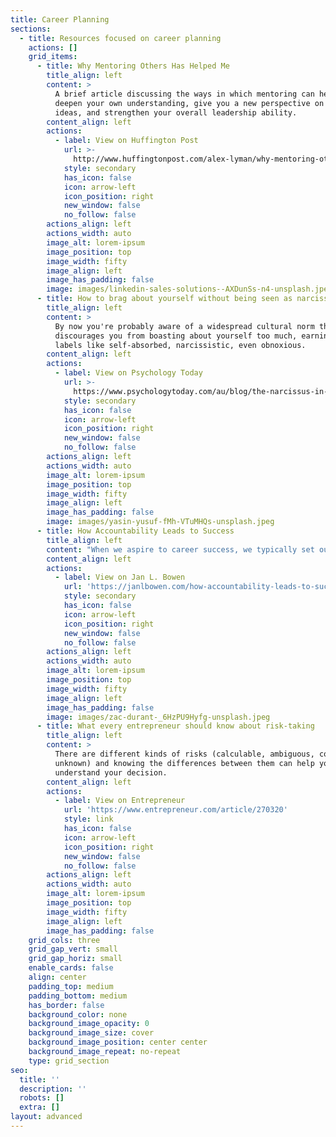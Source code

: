 ```yaml
---
title: Career Planning
sections:
  - title: Resources focused on career planning
    actions: []
    grid_items:
      - title: Why Mentoring Others Has Helped Me
        title_align: left
        content: >
          A brief article discussing the ways in which mentoring can help you to
          deepen your own understanding, give you a new perspective on old
          ideas, and strengthen your overall leadership ability.
        content_align: left
        actions:
          - label: View on Huffington Post
            url: >-
              http://www.huffingtonpost.com/alex-lyman/why-mentoring-others-has-_b_10214756.html
            style: secondary
            has_icon: false
            icon: arrow-left
            icon_position: right
            new_window: false
            no_follow: false
        actions_align: left
        actions_width: auto
        image_alt: lorem-ipsum
        image_position: top
        image_width: fifty
        image_align: left
        image_has_padding: false
        image: images/linkedin-sales-solutions--AXDunSs-n4-unsplash.jpeg
      - title: How to brag about yourself without being seen as narcissistic
        title_align: left
        content: >
          By now you're probably aware of a widespread cultural norm that
          discourages you from boasting about yourself too much, earning you
          labels like self-absorbed, narcissistic, even obnoxious.
        content_align: left
        actions:
          - label: View on Psychology Today
            url: >-
              https://www.psychologytoday.com/au/blog/the-narcissus-in-all-us/201001/how-brag-about-yourself-without-being-seen-narcissistic
            style: secondary
            has_icon: false
            icon: arrow-left
            icon_position: right
            new_window: false
            no_follow: false
        actions_align: left
        actions_width: auto
        image_alt: lorem-ipsum
        image_position: top
        image_width: fifty
        image_align: left
        image_has_padding: false
        image: images/yasin-yusuf-fMh-VTuMHQs-unsplash.jpeg
      - title: How Accountability Leads to Success
        title_align: left
        content: "When we aspire to career success, we typically set our sights on external factors. We establish our goals, determine a strategy, and map out the tasks.\_\n"
        content_align: left
        actions:
          - label: View on Jan L. Bowen
            url: 'https://janlbowen.com/how-accountability-leads-to-success/'
            style: secondary
            has_icon: false
            icon: arrow-left
            icon_position: right
            new_window: false
            no_follow: false
        actions_align: left
        actions_width: auto
        image_alt: lorem-ipsum
        image_position: top
        image_width: fifty
        image_align: left
        image_has_padding: false
        image: images/zac-durant-_6HzPU9Hyfg-unsplash.jpeg
      - title: What every entrepreneur should know about risk-taking
        title_align: left
        content: >
          There are different kinds of risks (calculable, ambiguous, complete
          unknown) and knowing the differences between them can help you better
          understand your decision.
        content_align: left
        actions:
          - label: View on Entrepreneur
            url: 'https://www.entrepreneur.com/article/270320'
            style: link
            has_icon: false
            icon: arrow-left
            icon_position: right
            new_window: false
            no_follow: false
        actions_align: left
        actions_width: auto
        image_alt: lorem-ipsum
        image_position: top
        image_width: fifty
        image_align: left
        image_has_padding: false
    grid_cols: three
    grid_gap_vert: small
    grid_gap_horiz: small
    enable_cards: false
    align: center
    padding_top: medium
    padding_bottom: medium
    has_border: false
    background_color: none
    background_image_opacity: 0
    background_image_size: cover
    background_image_position: center center
    background_image_repeat: no-repeat
    type: grid_section
seo:
  title: ''
  description: ''
  robots: []
  extra: []
layout: advanced
---
```

